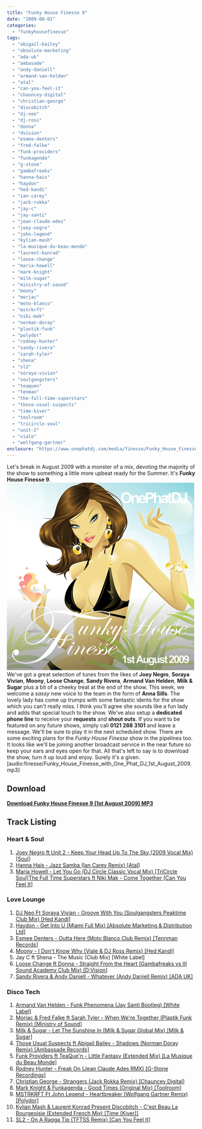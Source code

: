 ```yaml
---
title: "Funky House Finesse 9"
date: "2009-08-01"
categories: 
  - "funkyhousefinesse"
tags: 
  - "abigail-bailey"
  - "absolute-marketing"
  - "ada-uk"
  - "ambasade"
  - "andy-daniell"
  - "armand-van-helden"
  - "atal"
  - "can-you-feel-it"
  - "chauncey-digital"
  - "christian-george"
  - "discobitch"
  - "dj-neo"
  - "dj-ross"
  - "donna"
  - "dvision"
  - "esmee-denters"
  - "fred-falke"
  - "funk-providers"
  - "funkagenda"
  - "g-stone"
  - "gambafreaks"
  - "hanna-hais"
  - "haydon"
  - "hed-kandi"
  - "ian-carey"
  - "jack-rokka"
  - "jay-c"
  - "jay-santi"
  - "jean-claude-ades"
  - "joey-negro"
  - "john-legend"
  - "kylian-mash"
  - "la-musique-du-beau-monde"
  - "laurent-konrad"
  - "loose-change"
  - "maria-howell"
  - "mark-knight"
  - "milk-sugar"
  - "ministry-of-sound"
  - "moony"
  - "morjac"
  - "moto-blanco"
  - "mstrkrft"
  - "niki-mak"
  - "norman-doray"
  - "plastik-funk"
  - "polydor"
  - "rodney-hunter"
  - "sandy-rivera"
  - "sarah-tyler"
  - "shena"
  - "sl2"
  - "soraya-vivian"
  - "soulgangsters"
  - "teaquen"
  - "tenman"
  - "the-full-time-superstars"
  - "those-usual-suspects"
  - "time-kiver"
  - "toolroom"
  - "tricircle-soul"
  - "unit-2"
  - "viale"
  - "wolfgang-gartner"
enclosure: "https://www.onephatdj.com/media/finesse/Funky_House_Finesse_with_One_Phat_DJ_1st_August_2009.mp3 115207444 audio/mpeg audio/mpeg "
---
```


Let's break in August 2009 with a monster of a mix, devoting the majority of the show to something a little more upbeat ready for the Summer. It's **Funky House Finesse 9**. [![](images/3774894676_ee5a7bd8f9.jpg "Funky House Finesse 9 artwork")](https://www.flickr.com/photos/peelhere/3774894676/) We've got a great selection of tunes from the likes of **Joey Negro**, **Soraya Vivian**, **Moony**, **Loose Change**, **Sandy Rivera**, **Armand Van Helden**, **Milk & Sugar** plus a bit of a cheeky treat at the end of the show. This week, we welcome a _sassy_ new voice to the team in the form of **Anna Sills**. The lovely lady has come up trumps with some fantastic idents for the show which you can't really miss. I think you'll agree she sounds like a fun lady and adds that special touch to the show. We've also setup a **dedicated phone line** to receive your **requests** and **shout outs**. If you want to be featured on any future shows, simply call **0121 288 3101** and leave a message. We'll be sure to play it in the next scheduled show. There are some exciting plans for the _Funky House Finesse_ show in the pipelines too. It looks like we'll be joining another broadcast service in the near future so keep your ears and eyes open for that. All that's left to say is to download the show, turn it up loud and enjoy. Surely it's a given. \[audio:finesse/Funky\_House\_Finesse\_with\_One\_Phat\_DJ\_1st\_August\_2009.mp3\]

## Download

**[Download Funky House Finesse 9 (1st August 2009) MP3](/download/12)**

## Track Listing

### Heart & Soul

1. [Joey Negro ft Unit 2 - Keep Your Head Up To The Sky (2009 Vocal Mix) \[Soul\]](https://www.traxsource.com/index.php?act=show&fc=tpage&cr=titles&cv=35711)
2. [Hanna Hais - Jazz Samba (Ian Carey Remix) \[Atal\]](https://www.traxsource.com/index.php?act=show&fc=tpage&cr=titles&cv=3703)
3. [Maria Howell - Let You Go (DJ Circle Classic Vocal Mix) \[TriCircle Soul\]](https://www.djtunes.com/release/let-you-go-dj-circle-mixes)[The Full Time Superstars ft Niki Mak - Come Together \[Can You Feel It\]](https://www.canyoufeelitmedia.com/master.php?page=mediaitem&id=187)

### Love Lounge

1. [DJ Neo Ft Soraya Vivian - Groove With You (Soulgangsters Peaktime Club Mix) \[Hed Kandi\]](https://twitter.com/SorayaVivian)
2. [Haydon - Get Into U (Miami Full Mix) \[Absolute Marketing & Distribution Ltd\]](https://www.wayango.com/haydon-get-into-u-album/)
3. [Esmee Denters - Outta Here (Moto Blanco Club Remix) \[Tennman Records\]](https://www.esmeeworld.com/)
4. [Moony - I Don't Know Why (Viale & DJ Ross Remix) \[Hed Kandi\]](https://www.trackitdown.net/genre/house/track/1123977.html)
5. [](https://www.trackitdown.net/genre/house/track/1123977.html)Jay C ft Shena - The Music (Club Mix) \[White Label\]
6. [Loose Change ft Donna - Straight From the Heart (Gambafreaks vs III Sound Academy Club Mix) \[D:Vision\]](https://www.djtunes.com/track/straight-from-the-heart-feat-donna__439236)
7. [](https://www.djtunes.com/track/straight-from-the-heart-feat-donna__439236)[Sandy Rivera & Andy Daniell - Whatever (Andy Daniell Remix) \[ADA UK\]](https://www.trackitdown.net/genre/house/track/1150492.html)

### Disco Tech

1. [Armand Van Helden - Funk Phenomena (Jay Santi Bootleg) \[White Label\]](https://www.jaysanti.com)
2. [Morjac & Fred Falke ft Sarah Tyler - When We're Together (Plastik Funk Remix) \[Ministry of Sound\]](https://www.djtunes.com/track/when-were-together-feat-sarah-tyler__336462)
3. [Milk & Sugar - Let The Sunshine In (Milk & Sugar Global Mix) \[Milk & Sugar\]](https://www.traxsource.com/index.php?act=show&fc=tpage&cr=titles&cv=36743)
4. [Those Usual Suspects ft Abigail Bailey - Shadows (Norman Doray Remix) \[Ambassade Records\]](https://www.trackitdown.net/genre/house/track/941674.html)
5. [Funk Providers ft TeaQue'n - Little Fantasy (Extended Mix) \[La Musique du Beau Monde\]](https://www.trackitdown.net/genre/house/track/1031002.html)
6. [Rodney Hunter - Freak On (Jean Claude Ades RMX) \[G-Stone Recordings\]](https://www.djtunes.com/release/freak-on-feat-jay-sebag/)
7. [Christian George - Strangers (Jack Rokka Remix) \[Chauncey Digital\]](https://www.djdownload.com/mp3-detail/Christian+George/Strangers/Chauncey+Digital/454787)
8. [Mark Knight & Funkagenda - Good Times (Original Mix) \[Toolroom\]](https://www.toolroomrecords.co.uk/shop/cds/good-times-ep)
9. [MSTRKRFT Ft John Legend - Heartbreaker (Wolfgang Gartner Remix) \[Polydor\]](https://www.amazon.co.uk/Heartbreaker-Wolfgang-Gartner-Remix/dp/B002G7B6M6)
10. [Kylian Mash & Laurent Konrad Present Discobitch - C'est Beau La Bourgeoisie (Extended French Mix) \[Time (Kiver)\]](https://www.trackitdown.net/genre/house/track/766522.html)
11. [SL2 - On A Ragga Tip (TFTSS Remix) \[Can You Feel It\]](https://www.canyoufeelitmedia.com/master.php?page=mediaitem&id=95)
